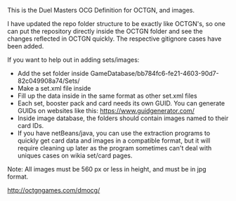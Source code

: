 This is the Duel Masters OCG Definition for OCTGN, and images.

I have updated the repo folder structure to be exactly like OCTGN's, so one can put the repository directly inside the OCTGN folder and see the changes reflected in OCTGN quickly.
The respective gitignore cases have been added.

If you want to help out in adding sets/images:
- Add the set folder inside GameDatabase/bb784fc6-fe21-4603-90d7-82c049908a74/Sets/
- Make a set.xml file inside
- Fill up the data inside in the same format as other set.xml files
- Each set, booster pack and card needs its own GUID. You can generate GUIDs on websites like this: https://www.guidgenerator.com/
- Inside image database, the folders should contain images named to their card IDs.
- If you have netBeans/java, you can use the extraction programs to quickly get card data and images in a compatible format, but it will require cleaning up later as the program sometimes can't deal with uniques cases on wikia set/card pages.

Note: All images must be 560 px or less in height, and must be in jpg format.

http://octgngames.com/dmocg/
